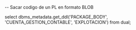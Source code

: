 -- Sacar codigo de un PL en formato BLOB

select dbms_metadata.get_ddl('PACKAGE_BODY', 'CUENTA_GESTION_CONTABLE', 'EXPLOTACION') from dual;

